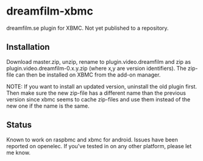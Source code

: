 dreamfilm-xbmc
==============
dreamfilm.se plugin for XBMC. Not yet published to a repository.

Installation
------------
Download master.zip, unzip, rename to plugin.video.dreamfilm and zip as plugin.video.dreamfilm-0.x.y.zip (where x,y are version identifiers).
The zip-file can then be installed on XBMC from the add-on manager.

NOTE: If you want to install an updated version, uninstall the old plugin first. Then make sure the new zip-file has a different name than the previous version since xbmc seems to cache zip-files and use them instead of the new one if the name is the same.

Status
------
Known to work on raspbmc and xbmc for android. Issues have been reported on openelec. If you've tested in on any other platform, please let me know.
